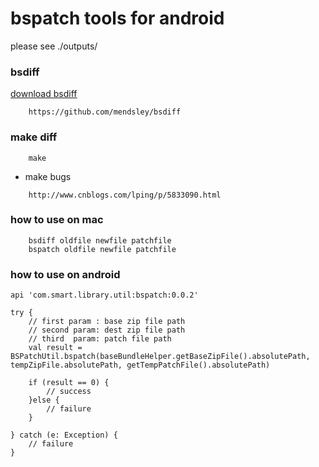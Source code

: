 # bspatch tools for android
please see ./outputs/

### bsdiff
[download bsdiff](http://www.daemonology.net/bsdiff/)
```
    https://github.com/mendsley/bsdiff
```

### make diff
```
    make
```

* make bugs
```
    http://www.cnblogs.com/lping/p/5833090.html
```

### how to use on mac
```
    bsdiff oldfile newfile patchfile
    bspatch oldfile newfile patchfile
```


### how to use on android
```
api 'com.smart.library.util:bspatch:0.0.2'
```

```
try {
    // first param : base zip file path
    // second param: dest zip file path
    // third  param: patch file path
    val result = BSPatchUtil.bspatch(baseBundleHelper.getBaseZipFile().absolutePath, tempZipFile.absolutePath, getTempPatchFile().absolutePath)
    
    if (result == 0) {
        // success
    }else {
        // failure
    }
    
} catch (e: Exception) {
    // failure
}
```